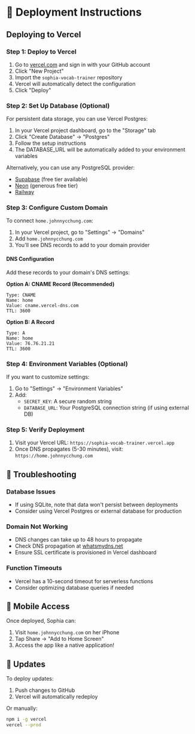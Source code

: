 # 🚀 Deployment Instructions

## Deploying to Vercel

### Step 1: Deploy to Vercel

1. Go to [vercel.com](https://vercel.com) and sign in with your GitHub account
2. Click "New Project"
3. Import the `sophia-vocab-trainer` repository
4. Vercel will automatically detect the configuration
5. Click "Deploy"

### Step 2: Set Up Database (Optional)

For persistent data storage, you can use Vercel Postgres:

1. In your Vercel project dashboard, go to the "Storage" tab
2. Click "Create Database" → "Postgres"
3. Follow the setup instructions
4. The DATABASE_URL will be automatically added to your environment variables

Alternatively, you can use any PostgreSQL provider:
- [Supabase](https://supabase.com) (free tier available)
- [Neon](https://neon.tech) (generous free tier)
- [Railway](https://railway.app)

### Step 3: Configure Custom Domain

To connect `home.johnnycchung.com`:

1. In your Vercel project, go to "Settings" → "Domains"
2. Add `home.johnnycchung.com`
3. You'll see DNS records to add to your domain provider

#### DNS Configuration

Add these records to your domain's DNS settings:

**Option A: CNAME Record (Recommended)**
```
Type: CNAME
Name: home
Value: cname.vercel-dns.com
TTL: 3600
```

**Option B: A Record**
```
Type: A
Name: home
Value: 76.76.21.21
TTL: 3600
```

### Step 4: Environment Variables (Optional)

If you want to customize settings:

1. Go to "Settings" → "Environment Variables"
2. Add:
   - `SECRET_KEY`: A secure random string
   - `DATABASE_URL`: Your PostgreSQL connection string (if using external DB)

### Step 5: Verify Deployment

1. Visit your Vercel URL: `https://sophia-vocab-trainer.vercel.app`
2. Once DNS propagates (5-30 minutes), visit: `https://home.johnnycchung.com`

## 🔧 Troubleshooting

### Database Issues
- If using SQLite, note that data won't persist between deployments
- Consider using Vercel Postgres or external database for production

### Domain Not Working
- DNS changes can take up to 48 hours to propagate
- Check DNS propagation at [whatsmydns.net](https://www.whatsmydns.net)
- Ensure SSL certificate is provisioned in Vercel dashboard

### Function Timeouts
- Vercel has a 10-second timeout for serverless functions
- Consider optimizing database queries if needed

## 📱 Mobile Access

Once deployed, Sophia can:
1. Visit `home.johnnycchung.com` on her iPhone
2. Tap Share → "Add to Home Screen"
3. Access the app like a native application!

## 🔄 Updates

To deploy updates:
1. Push changes to GitHub
2. Vercel will automatically redeploy

Or manually:
```bash
npm i -g vercel
vercel --prod
```